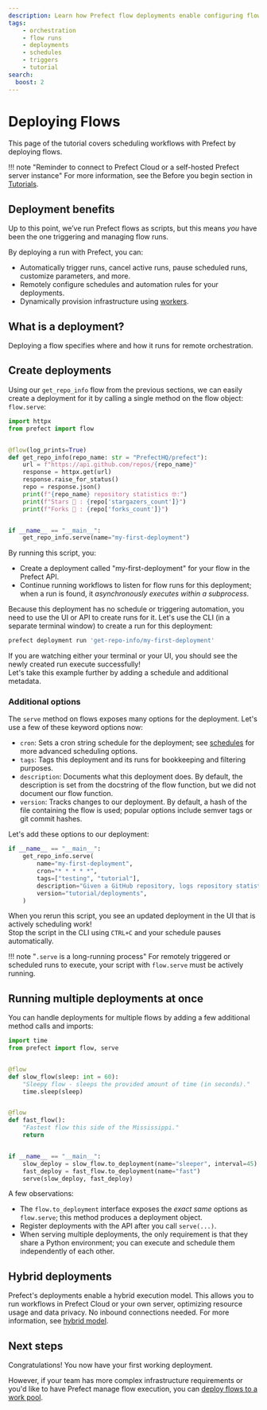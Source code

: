 ```yaml
---
description: Learn how Prefect flow deployments enable configuring flows for scheduled and remote execution.
tags:
    - orchestration
    - flow runs
    - deployments
    - schedules
    - triggers
    - tutorial
search:
  boost: 2
---
```


# Deploying Flows

This page of the tutorial covers scheduling workflows with Prefect by deploying flows.

!!! note "Reminder to connect to Prefect Cloud or a self-hosted Prefect server instance"
    For more information, see the Before you begin section in [Tutorials](/tutorial/).

## Deployment benefits

Up to this point, we’ve run Prefect flows as scripts, but this means *you* have been the one triggering and managing flow runs.

By deploying a run with Prefect, you can:

- Automatically trigger runs, cancel active runs, pause scheduled runs, customize parameters, and more.
- Remotely configure schedules and automation rules for your deployments.
- Dynamically provision infrastructure using [workers](/tutorials/workers/).

## What is a deployment?

Deploying a flow specifies where and how it runs for remote orchestration.

## Create deployments

Using our `get_repo_info` flow from the previous sections, we can easily create a deployment for it by calling a single method on the flow object: `flow.serve`:

```python hl_lines="16-17" title="repo_info.py"
import httpx
from prefect import flow


@flow(log_prints=True)
def get_repo_info(repo_name: str = "PrefectHQ/prefect"):
    url = f"https://api.github.com/repos/{repo_name}"
    response = httpx.get(url)
    response.raise_for_status()
    repo = response.json()
    print(f"{repo_name} repository statistics 🤓:")
    print(f"Stars 🌠 : {repo['stargazers_count']}")
    print(f"Forks 🍴 : {repo['forks_count']}")


if __name__ == "__main__":
    get_repo_info.serve(name="my-first-deployment")
```

By running this script, you:

- Create a deployment called "my-first-deployment" for your flow in the Prefect API.
- Continue running workflows to listen for flow runs for this deployment; when a run is found, it *asynchronously executes within a subprocess*.

Because this deployment has no schedule or triggering automation, you need to use the UI or API to create runs for it.
Let's use the CLI (in a separate terminal window) to create a run for this deployment:

<div class="terminal">

```bash
prefect deployment run 'get-repo-info/my-first-deployment'
```

</div>

If you are watching either your terminal or your UI, you should see the newly created run execute successfully!  
Let's take this example further by adding a schedule and additional metadata.

### Additional options

The `serve` method on flows exposes many options for the deployment.
Let's use a few of these keyword options now:

- `cron`: Sets a cron string schedule for the deployment; see [schedules](/concepts/schedules/) for more advanced scheduling options.
- `tags`: Tags this deployment and its runs for bookkeeping and filtering purposes.
- `description`: Documents what this deployment does. By default, the description is set from the docstring of the flow function, but we did not document our flow function.
- `version`: Tracks changes to our deployment. By default, a hash of the file containing the flow is used; popular options include semver tags or git commit hashes.

Let's add these options to our deployment:

```python
if __name__ == "__main__":
    get_repo_info.serve(
        name="my-first-deployment",
        cron="* * * * *",
        tags=["testing", "tutorial"],
        description="Given a GitHub repository, logs repository statistics for that repo.",
        version="tutorial/deployments",
    )
```

When you rerun this script, you see an updated deployment in the UI that is actively scheduling work!  
Stop the script in the CLI using `CTRL+C` and your schedule pauses automatically.

!!! note "`.serve` is a long-running process"
    For remotely triggered or scheduled runs to execute, your script with `flow.serve` must be actively running.

## Running multiple deployments at once

You can handle deployments for multiple flows by adding a few additional method calls and imports:

```python hl_lines="2 18-20" title="multi_flow_deployment.py"
import time
from prefect import flow, serve


@flow
def slow_flow(sleep: int = 60):
    "Sleepy flow - sleeps the provided amount of time (in seconds)."
    time.sleep(sleep)


@flow
def fast_flow():
    "Fastest flow this side of the Mississippi."
    return


if __name__ == "__main__":
    slow_deploy = slow_flow.to_deployment(name="sleeper", interval=45)
    fast_deploy = fast_flow.to_deployment(name="fast")
    serve(slow_deploy, fast_deploy)
```

A few observations:

- The `flow.to_deployment` interface exposes the *exact same* options as `flow.serve`; this method produces a deployment object.
- Register deployments with the API after you call `serve(...)`.
- When serving multiple deployments, the only requirement is that they share a Python environment; you can execute and schedule them independently of each other.

## Hybrid deployments

Prefect's deployments enable a hybrid execution model. This allows you to run workflows in Prefect Cloud or your own server, optimizing resource usage and data privacy. No inbound connections needed.
For more information, see [hybrid model](https://www.prefect.io/security/overview/#hybrid-model).

## Next steps

Congratulations! You now have your first working deployment.

However, if your team has more complex infrastructure requirements or you'd like to have Prefect manage flow execution, you can [deploy flows to a work pool](/tutorial/work-pools/).
